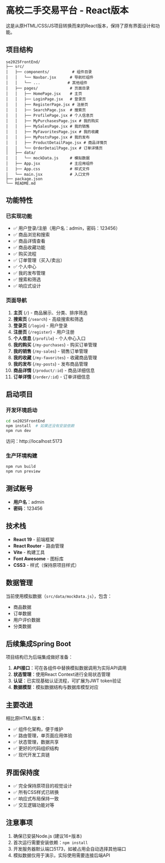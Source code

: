 # 高校二手交易平台 - React版本

这是从原HTML/CSS/JS项目转换而来的React版本，保持了原有界面设计和功能。

## 项目结构

```
se2025FrontEnd/
├── src/
│   ├── components/          # 组件目录
│   │   └── Navbar.jsx      # 导航栏组件
│   │   └── ...            # 其他组件
│   ├── pages/              # 页面目录
│   │   ├── HomePage.jsx    # 主页
│   │   ├── LoginPage.jsx   # 登录页
│   │   ├── RegisterPage.jsx # 注册页
│   │   ├── SearchPage.jsx  # 搜索页
│   │   ├── ProfilePage.jsx # 个人信息页
│   │   ├── MyPurchasesPage.jsx # 我的购买
│   │   ├── MySalesPage.jsx # 我的销售
│   │   ├── MyFavoritesPage.jsx # 我的收藏
│   │   ├── MyPostsPage.jsx # 我的发布
│   │   ├── ProductDetailPage.jsx # 商品详情页
│   │   └── OrderDetailPage.jsx # 订单详情页
│   ├── data/
│   │   └── mockData.js     # 模拟数据
│   ├── App.jsx             # 主应用组件
│   ├── App.css             # 样式文件
│   └── main.jsx            # 入口文件
├── package.json
└── README.md
```

## 功能特性

### 已实现功能
- ✅ 用户登录/注册（用户名：admin，密码：123456）
- ✅ 商品浏览和搜索
- ✅ 商品详情查看
- ✅ 商品收藏功能
- ✅ 购买流程
- ✅ 订单管理（买入/卖出）
- ✅ 个人中心
- ✅ 我的发布管理
- ✅ 搜索和筛选
- ✅ 响应式设计

### 页面导航
1. **主页** (`/`) - 商品展示、分类、排序筛选
2. **搜索页** (`/search`) - 高级搜索和筛选
3. **登录页** (`/login`) - 用户登录
4. **注册页** (`/register`) - 用户注册
5. **个人信息** (`/profile`) - 个人中心入口
6. **我的购买** (`/my-purchases`) - 购买订单管理
7. **我的销售** (`/my-sales`) - 销售订单管理
8. **我的收藏** (`/my-favorites`) - 收藏商品管理
9. **我的发布** (`/my-posts`) - 发布商品管理
10. **商品详情** (`/product/:id`) - 商品详细信息
11. **订单详情** (`/order/:id`) - 订单详细信息

## 启动项目

### 开发环境启动
```bash
cd se2025FrontEnd
npm install  # 如果还没有安装依赖
npm run dev
```

访问：http://localhost:5173

### 生产环境构建
```bash
npm run build
npm run preview
```

## 测试账号

- **用户名**：admin
- **密码**：123456

## 技术栈

- **React 19** - 前端框架
- **React Router** - 路由管理
- **Vite** - 构建工具
- **Font Awesome** - 图标库
- **CSS3** - 样式（保持原项目样式）

## 数据管理

当前使用模拟数据（`src/data/mockData.js`），包含：
- 商品数据
- 订单数据
- 用户评价数据
- 分类数据

## 后续集成Spring Boot

项目结构已为后端集成做好准备：

1. **API接口**：可在各组件中替换模拟数据调用为实际API调用
2. **状态管理**：使用React Context进行全局状态管理
3. **认证**：已实现基础认证流程，可扩展为JWT token验证
4. **数据模型**：模拟数据结构与数据库模型对应

## 主要改进

相比原HTML版本：
- ✅ 组件化架构，便于维护
- ✅ 路由管理，单页面应用体验
- ✅ 状态管理，数据共享
- ✅ 更好的代码组织结构
- ✅ 现代开发工具链

## 界面保持度

- ✅ 完全保持原项目的视觉设计
- ✅ 所有CSS样式已转换
- ✅ 响应式布局保持一致
- ✅ 交互逻辑功能对等

## 注意事项

1. 确保已安装Node.js (建议16+版本)
2. 首次运行需要安装依赖：`npm install`
3. 开发服务器默认端口5173，如被占用会自动选择其他端口
4. 模拟数据仅用于演示，实际使用需要连接后端API
